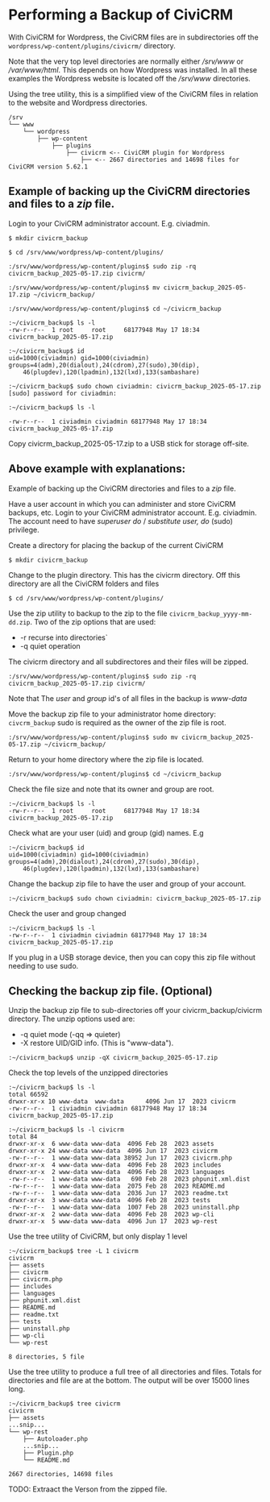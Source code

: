 # Performing a Backup of CiviCRM

With CiviCRM for Wordpress, the CiviCRM files are in subdirectories off the `wordpress/wp-content/plugins/civicrm/` directory.

Note that the very top level directories are normally either */srv/www* or */var/www/html*. This depends on how Wordpress was installed.
In all these examples the Wordpress website is located off the */srv/www* directories.

Using the tree utility, this is a simplified view of the CiviCRM files in relation to the website and Wordpress directories.

```
/srv
└── www
    └── wordpress
        ├── wp-content
            ├── plugins
                ├── civicrm <-- CiviCRM plugin for Wordpress
                    ├── <-- 2667 directories and 14698 files for CiviCRM version 5.62.1
```

## Example of backing up the CiviCRM directories and files to a *zip* file.

Login to your CiviCRM administrator account. E.g. civiadmin.
```
$ mkdir civicrm_backup

$ cd /srv/www/wordpress/wp-content/plugins/

:/srv/www/wordpress/wp-content/plugins$ sudo zip -rq civicrm_backup_2025-05-17.zip civicrm/

:/srv/www/wordpress/wp-content/plugins$ mv civicrm_backup_2025-05-17.zip ~/civicrm_backup/

:/srv/www/wordpress/wp-content/plugins$ cd ~/civicrm_backup

:~/civicrm_backup$ ls -l
-rw-r--r--  1 root     root     68177948 May 17 18:34 civicrm_backup_2025-05-17.zip

:~/civicrm_backup$ id
uid=1000(civiadmin) gid=1000(civiadmin) groups=4(adm),20(dialout),24(cdrom),27(sudo),30(dip),
    46(plugdev),120(lpadmin),132(lxd),133(sambashare)

:~/civicrm_backup$ sudo chown civiadmin: civicrm_backup_2025-05-17.zip
[sudo] password for civiadmin: 

:~/civicrm_backup$ ls -l

-rw-r--r--  1 civiadmin civiadmin 68177948 May 17 18:34 civicrm_backup_2025-05-17.zip
```
Copy civicrm_backup_2025-05-17.zip to a USB stick for storage off-site.


## Above example with explanations:

Example of backing up the CiviCRM directories and files to a *zip* file.

Have a user account in which you can administer and store CiviCRM backups, etc.
Login to your CiviCRM administrator account. E.g. civiadmin.
The account need to have *superuser do* / *substitute user, do* (sudo) privilege.

Create a directory for placing the backup of the current CiviCRM

`$ mkdir civicrm_backup`

Change to the plugin directory. This has  the civicrm directory. 
Off this directory are all the CiviCRM folders and files

`$ cd /srv/www/wordpress/wp-content/plugins/`

Use the zip utility to backup to the zip to the file `civicrm_backup_yyyy-mm-dd.zip`. 
Two of the zip options that are used:

* -r   recurse into directories`
* -q   quiet operation
  
The civicrm directory and all subdirectores and their files will be zipped.

`:/srv/www/wordpress/wp-content/plugins$ sudo zip -rq civicrm_backup_2025-05-17.zip civicrm/`

Note that The *user* and *group* id's of all files in the backup is *www-data*

Move the backup zip file to your administrator home directory: `civcrm_backup`
sudo is required as the owner of the zip file is root.

`:/srv/www/wordpress/wp-content/plugins$ sudo mv civicrm_backup_2025-05-17.zip ~/civicrm_backup/`

Return to your home directory where the zip file is located.

`:/srv/www/wordpress/wp-content/plugins$ cd ~/civicrm_backup`

Check the file size and note that its owner and group are root.
```
:~/civicrm_backup$ ls -l
-rw-r--r--  1 root     root     68177948 May 17 18:34 civicrm_backup_2025-05-17.zip
```

Check what are your user (uid) and group (gid) names. E.g 
```
:~/civicrm_backup$ id
uid=1000(civiadmin) gid=1000(civiadmin) groups=4(adm),20(dialout),24(cdrom),27(sudo),30(dip),
    46(plugdev),120(lpadmin),132(lxd),133(sambashare)
```

Change the backup zip file to have the user and group of your account.

`:~/civicrm_backup$ sudo chown civiadmin: civicrm_backup_2025-05-17.zip`

Check the user and group changed

```
:~/civicrm_backup$ ls -l
-rw-r--r--  1 civiadmin civiadmin 68177948 May 17 18:34 civicrm_backup_2025-05-17.zip
```

If you plug in a USB storage device, then you can copy this zip file without needing to use sudo.

## Checking the backup zip file. (Optional)

Unzip the backup zip file to sub-directories off your civicrm_backup/civicrm directory.
The unzip options used are:

* -q  quiet mode (-qq => quieter)
* -X  restore UID/GID info. (This is "www-data"). 

`:~/civicrm_backup$ unzip -qX civicrm_backup_2025-05-17.zip`

Check the top levels of the unzipped directories

```
:~/civicrm_backup$ ls -l
total 66592
drwxr-xr-x 10 www-data  www-data      4096 Jun 17  2023 civicrm
-rw-r--r--  1 civiadmin civiadmin 68177948 May 17 18:34 civicrm_backup_2025-05-17.zip

:~/civicrm_backup$ ls -l civicrm
total 84
drwxr-xr-x  6 www-data www-data  4096 Feb 28  2023 assets
drwxr-xr-x 24 www-data www-data  4096 Jun 17  2023 civicrm
-rw-r--r--  1 www-data www-data 38952 Jun 17  2023 civicrm.php
drwxr-xr-x  4 www-data www-data  4096 Feb 28  2023 includes
drwxr-xr-x  2 www-data www-data  4096 Feb 28  2023 languages
-rw-r--r--  1 www-data www-data   690 Feb 28  2023 phpunit.xml.dist
-rw-r--r--  1 www-data www-data  2075 Feb 28  2023 README.md
-rw-r--r--  1 www-data www-data  2036 Jun 17  2023 readme.txt
drwxr-xr-x  3 www-data www-data  4096 Feb 28  2023 tests
-rw-r--r--  1 www-data www-data  1007 Feb 28  2023 uninstall.php
drwxr-xr-x  2 www-data www-data  4096 Feb 28  2023 wp-cli
drwxr-xr-x  5 www-data www-data  4096 Jun 17  2023 wp-rest
```

Use the tree utility of CiviCRM, but only display 1 level 
```
:~/civicrm_backup$ tree -L 1 civicrm
civicrm
├── assets
├── civicrm
├── civicrm.php
├── includes
├── languages
├── phpunit.xml.dist
├── README.md
├── readme.txt
├── tests
├── uninstall.php
├── wp-cli
└── wp-rest

8 directories, 5 file
```

Use the tree utility to produce a full tree of all directories and files.
Totals for directories and file are at the bottom. The output will be over 15000 lines long.
```
:~/civicrm_backup$ tree civicrm
civicrm
├── assets
...snip...
└── wp-rest
    ├── Autoloader.php
    ...snip...
    ├── Plugin.php
    └── README.md

2667 directories, 14698 files
```
TODO: Extraact the Verson from the zipped file.

